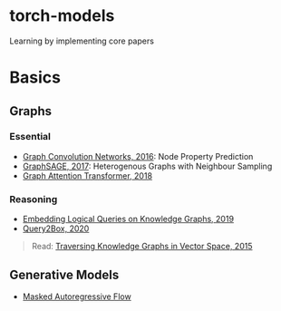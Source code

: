 # torch-models
Learning by implementing core papers

# Basics
## Graphs
### Essential
- [Graph Convolution Networks, 2016](https://arxiv.org/abs/1609.02907): Node Property Prediction
- [GraphSAGE, 2017](https://arxiv.org/abs/1706.02216): Heterogenous Graphs with Neighbour Sampling
- [Graph Attention Transformer, 2018](https://arxiv.org/abs/1710.10903)

### Reasoning
- [Embedding Logical Queries on Knowledge Graphs, 2019](https://arxiv.org/pdf/1806.01445)
- [Query2Box, 2020](https://arxiv.org/pdf/2002.05969)
> Read: [Traversing Knowledge Graphs in Vector Space, 2015](https://arxiv.org/pdf/1506.01094)

## Generative Models
- [Masked Autoregressive Flow](https://arxiv.org/abs/1705.07057)
